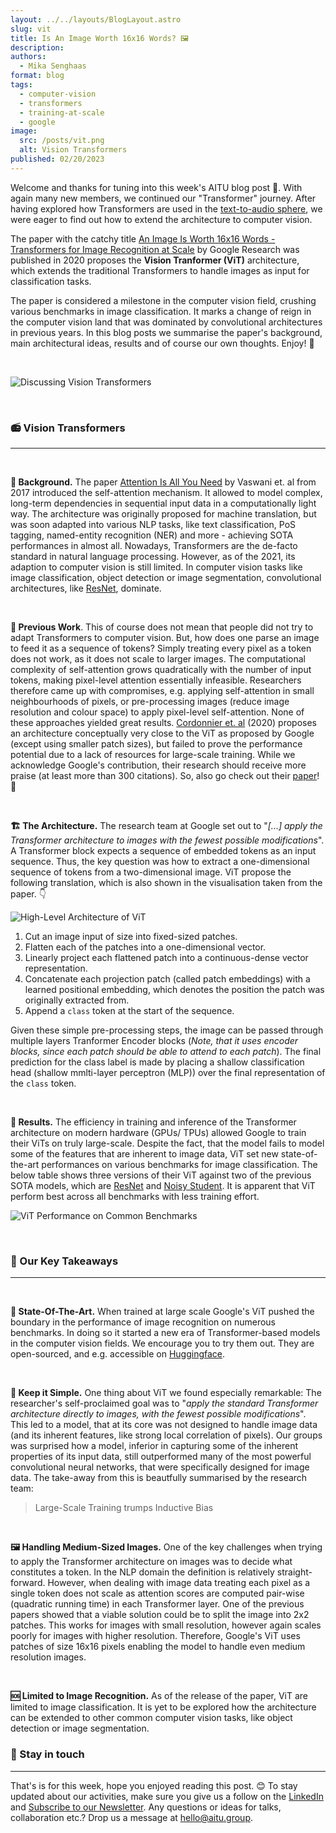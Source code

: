 ```yaml
---
layout: ../../layouts/BlogLayout.astro
slug: vit
title: Is An Image Worth 16x16 Words? 🖼️
description: 
authors:
  - Mika Senghaas
format: blog
tags:
  - computer-vision
  - transformers
  - training-at-scale
  - google
image: 
  src: /posts/vit.png
  alt: Vision Transformers
published: 02/20/2023
---
```


Welcome and thanks for tuning into this week's AITU blog post 🙌. With again many new members, we continued our "Transformer" journey. After having explored how Transformers are used in the [text-to-audio sphere](https://aitu.group/blog/music-lm), we were eager to find out how to extend the architecture to computer vision.

The paper with the catchy title [An Image Is Worth 16x16 Words - Transformers for Image Recognition at Scale](https://arxiv.org/abs/2010.11929) by Google Research was published in 2020 proposes the **Vision Tranformer (ViT)** architecture, which extends the traditional Transformers to handle images as input for classification tasks.

The paper is considered a milestone in the computer vision field, crushing various benchmarks in image classification. It marks a change of reign in the computer vision land that was dominated by convolutional architectures in previous years. In this blog posts we summarise the paper's background, main architectural ideas, results and of course our own thoughts. Enjoy! 🤗

<br/>

![Discussing Vision Transformers](/posts/vit-group.png)

<br/>

### 📻 Vision Transformers

---

<br/>

**📍 Background.** The paper [Attention Is All You Need](https://arxiv.org/abs/1706.03762) by Vaswani et. al from 2017 introduced the self-attention mechanism. It allowed to model complex, long-term dependencies in sequential input data in a computationally light way. The architecture was originally proposed for machine translation, but was soon adapted into various NLP tasks, like text classification, PoS tagging, named-entity recognition (NER) and more - achieving SOTA performances in almost all. Nowadays, Transformers are the de-facto standard in natural language processing. However, as of the 2021, its adaption to computer vision is still limited. In computer vision tasks like image classification, object detection or image segmentation, convolutional architectures, like [ResNet](https://arxiv.org/abs/1512.03385), dominate.

<br/>

**🔖 Previous Work**. This of course does not mean that people did not try to adapt Transformers to computer vision. But, how does one parse an image to feed it as a sequence of tokens? Simply treating every pixel as a token does not work, as it does not scale to larger images. The computational complexity of self-attention grows quadratically with the number of input tokens, making pixel-level attention essentially infeasible. Researchers therefore came up with compromises, e.g. applying self-attention in small neighbourhoods of pixels, or pre-processing images (reduce image resolution and colour space) to apply pixel-level self-attention. None of these approaches yielded great results. [Cordonnier et. al](https://arxiv.org/abs/1911.03584) (2020) proposes an architecture conceptually very close to the ViT as proposed by Google (except using smaller patch sizes), but failed to prove the performance potential due to a lack of resources for large-scale training. While we acknowledge Google's contribution, their research should receive more praise (at least more than 300 citations). So, also go check out their [paper](https://arxiv.org/pdf/1911.03584.pdf)! 🤗

<br/>

**🏗️ The Architecture.** The research team at Google set out to "_[...] apply the Transformer architecture to images with the fewest possible modifications_". A Transformer block expects a sequence of embedded tokens as an input sequence. Thus, the key question was how to extract a one-dimensional sequence of tokens from a two-dimensional image. ViT propose the following translation, which is also shown in the visualisation taken from the paper. 👇

![High-Level Architecture of ViT](/posts/vit-architecture.png)

1. Cut an image input of size into fixed-sized patches.
2. Flatten each of the patches into a one-dimensional vector.
3. Linearly project each flattened patch into a continuous-dense vector representation.
4. Concatenate each projection patch (called patch embeddings) with a learned positional embedding, which denotes the position the patch was originally extracted from.
5. Append a `class` token at the start of the sequence.

Given these simple pre-processing steps, the image can be passed through multiple layers Tranformer Encoder blocks (_Note, that it uses encoder blocks, since each patch should be able to attend to each patch_). The final prediction for the class label is made by placing a shallow classification head (shallow mmlti-layer perceptron (MLP)) over the final representation of the `class` token.

<br/>

**🎈 Results.** The efficiency in training and inference of the Transformer architecture on modern hardware (GPUs/ TPUs) allowed Google to train their ViTs on truly large-scale. Despite the fact, that the model fails to model some of the features that are inherent to image data, ViT set new state-of-the-art performances on various benchmarks for image classification. The below table shows three versions of their ViT against two of the previous SOTA models, which are [ResNet]() and [Noisy Student](). It is apparent that ViT perform best across all benchmarks with less training effort.

![ViT Performance on Common Benchmarks](/posts/vit-performance.png)

<br/>

### 🔮 Our Key Takeaways

---

<br/>

**🌟 State-Of-The-Art.** When trained at large scale Google's ViT pushed the boundary in the performance of image recognition on numerous benchmarks. In doing so it started a new era of Transformer-based models in the computer vision fields. We encourage you to try them out. They are open-sourced, and e.g. accessible on [Huggingface](https://huggingface.co/models?pipeline_tag=image-classification&sort=downloads).

<br/>

**🤌 Keep it Simple.** One thing about ViT we found especially remarkable: The researcher's self-proclaimed goal was to "_apply the standard Transformer architecture directly to images, with the fewest possible modifications_". This led to a model, that at its core was not designed to handle image data (and its inherent features, like strong local correlation of pixels). Our groups was surprised how a model, inferior in capturing some of the inherent properties of its input data, still outperformed many of the most powerful convolutional neural networks, that were specifically designed for image data.
The take-away from this is beautfully summarised by the research team:

>  Large-Scale Training trumps Inductive Bias

<br/>

**🖼️ Handling Medium-Sized Images.** One of the key challenges when trying to apply the Transformer architecture on images was to decide what constitutes a token. In the NLP domain the definition is relatively straight-forward. However, when dealing with image data treating each pixel as a single token  does not scale as attention scores are computed pair-wise (quadratic running time) in each Transformer layer. One of the previous papers showed that a viable solution could be to split the image into 2x2 patches. This works for images with small resolution, however again scales poorly for images with higher resolution. Therefore, Google's ViT uses patches of size 16x16 pixels enabling the model to handle even medium resolution images.

<br/>

**🆘 Limited to Image Recognition.** As of the release of the paper, ViT are limited to image classification. It is yet to be explored how the architecture can be extended to other common computer vision tasks, like object detection or image segmentation.

### 📣 Stay in touch

---

That's is for this week, hope you enjoyed reading this post. 😊 To stay updated about our activities, make sure you give us a follow on the [LinkedIn](https://www.linkedin.com/company/aitu-dk/) and [Subscribe to our Newsletter](https://aitu.group/#newsletter). Any questions or ideas for talks, collaboration etc.? Drop us a message at [hello@aitu.group](mailto:hello@aitu.group).
